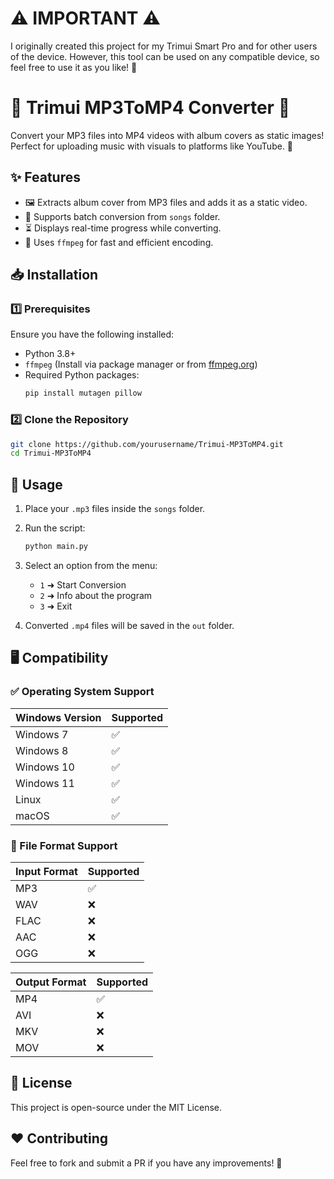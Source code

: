 # ⚠️ IMPORTANT ⚠️
I originally created this project for my Trimui Smart Pro and for other users of the device. However, this tool can be used on any compatible device, so feel free to use it as you like! 🚀

# 🎵 Trimui MP3ToMP4 Converter 🎥

Convert your MP3 files into MP4 videos with album covers as static images! Perfect for uploading music with visuals to platforms like YouTube. 🚀

## ✨ Features
- 🖼️ Extracts album cover from MP3 files and adds it as a static video.
- 🎵 Supports batch conversion from `songs` folder.
- ⏳ Displays real-time progress while converting.
- 💨 Uses `ffmpeg` for fast and efficient encoding.

## 📥 Installation

### 1️⃣ Prerequisites
Ensure you have the following installed:
- Python 3.8+
- `ffmpeg` (Install via package manager or from [ffmpeg.org](https://ffmpeg.org/))
- Required Python packages:
  ```sh
  pip install mutagen pillow
  ```

### 2️⃣ Clone the Repository
```sh
git clone https://github.com/yourusername/Trimui-MP3ToMP4.git
cd Trimui-MP3ToMP4
```

## 🚀 Usage

1. Place your `.mp3` files inside the `songs` folder.
2. Run the script:
   ```sh
   python main.py
   ```
3. Select an option from the menu:
   - `1` ➜ Start Conversion
   - `2` ➜ Info about the program
   - `3` ➜ Exit

4. Converted `.mp4` files will be saved in the `out` folder.

## 🖥️ Compatibility
### ✅ Operating System Support
| Windows Version | Supported |
|---------------|------------|
| Windows 7     | ✅         |
| Windows 8     | ✅         |
| Windows 10    | ✅         |
| Windows 11    | ✅         |
| Linux        | ✅         |
| macOS        | ✅         |

### 📂 File Format Support
| Input Format | Supported |
|-------------|------------|
| MP3         | ✅         |
| WAV         | ❌         |
| FLAC        | ❌         |
| AAC         | ❌         |
| OGG         | ❌         |

| Output Format | Supported |
|--------------|------------|
| MP4         | ✅         |
| AVI         | ❌         |
| MKV         | ❌         |
| MOV         | ❌         |

## 📜 License
This project is open-source under the MIT License.

## ❤️ Contributing
Feel free to fork and submit a PR if you have any improvements! 🚀

